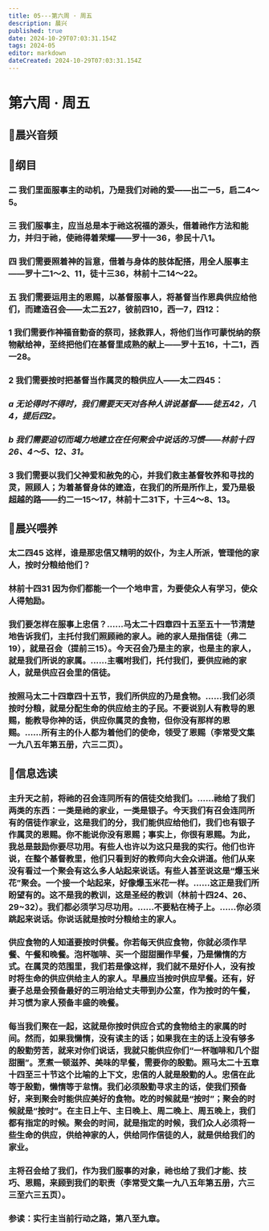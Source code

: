 ```yaml
---
title: 05---第六周 · 周五
description: 晨兴
published: true
date: 2024-10-29T07:03:31.154Z
tags: 2024-05
editor: markdown
dateCreated: 2024-10-29T07:03:31.154Z
---
```


# 第六周 · 周五

## 🎵晨兴音频

## 📖纲目

### 二   我们里面服事主的动机，乃是我们对祂的爱——出二一5，启二4～5。

### 三   我们服事主，应当总是本于祂这祝福的源头，借着祂作方法和能力，并归于祂，使祂得着荣耀——罗十一36，参民十八1。

### 四   我们需要照着神的旨意，借着与身体的肢体配搭，用全人服事主——罗十二1～2、11，徒十三36，林前十二14～22。

### 五   我们需要运用主的恩赐，以基督服事人，将基督当作恩典供应给他们，而建造召会——太二五27，彼前四10，西一7，四12：

### 1   我们需要作神福音勤奋的祭司，拯救罪人，将他们当作可蒙悦纳的祭物献给神，至终把他们在基督里成熟的献上——罗十五16，十二1，西一28。

### 2   我们需要按时把基督当作属灵的粮供应人——太二四45：

### *a   无论得时不得时，我们需要天天对各种人讲说基督——徒五42，八4，提后四2。*

### *b   我们需要迫切而竭力地建立在任何聚会中说话的习惯——林前十四26、4～5、12、31。*

### 3   我们需要以我们父神爱和赦免的心，并我们救主基督牧养和寻找的灵，照顾人；为着基督身体的建造，在我们的所是所作上，爱乃是极超越的路——约二一15～17，林前十二31下，十三4～8、13。

## 📖晨兴喂养

### 太二四45    这样，谁是那忠信又精明的奴仆，为主人所派，管理他的家人，按时分粮给他们？

### 林前十四31    因为你们都能一个一个地申言，为要使众人有学习，使众人得勉励。

### 我们要怎样在服事上忠信？……马太二十四章四十五至五十一节清楚地告诉我们，主托付我们照顾祂的家人。祂的家人是指信徒（弗二19），就是召会（提前三15）。今天召会乃是主的家，也是主的家人，就是我们所说的家属。……主嘱咐我们，托付我们，要供应祂的家人，就是供应召会里的信徒。

### 按照马太二十四章四十五节，我们所供应的乃是食物。……我们必须按时分粮，就是分配生命的供应给主的子民。不要说别人有教导的恩赐，能教导你神的话，供应你属灵的食物，但你没有那样的恩赐。……所有主的仆人都为着他们的使命，领受了恩赐（李常受文集一九八五年第五册，六三二页）。

## 📖信息选读

### 主升天之前，将祂的召会连同所有的信徒交给我们。……祂给了我们两类的东西：一类是祂的家业，一类是银子。今天我们有召会连同所有的信徒作家业，这是我们的分，我们能供应给他们，我们也有银子作属灵的恩赐。你不能说你没有恩赐；事实上，你很有恩赐。为此，我总是鼓励你要尽功用。有些人也许以为这只是我的实行。他们也许说，在整个基督教里，他们只看到好的教师向大会众讲道。他们从来没有看过一个聚会有这么多人站起来说话。有些人甚至说这是“爆玉米花”聚会。一个接一个站起来，好像爆玉米花一样。……这正是我们所盼望有的。这不是我的教训，这是圣经的教训（林前十四24、26、29~32）。我们都必须学习尽功用。……不要粘在椅子上。……你必须跳起来说话。你说话就是按时分粮给主的家人。

### 供应食物的人知道要按时供餐。你若每天供应食物，你就必须作早餐、午餐和晚餐。泡杯咖啡、买一个甜甜圈作早餐，乃是懒惰的方式。在属灵的范围里，我们若是像这样，我们就不是好仆人，没有按时将生命的供应供给主人的家人。早晨应当按时供应早餐。还有，好妻子总是会预备最好的三明治给丈夫带到办公室，作为按时的午餐，并习惯为家人预备丰盛的晚餐。

### 每当我们聚在一起，这就是你按时供应合式的食物给主的家属的时间。然而，如果我懒惰，没有读主的话；如果我在主的话上没有够多的殷勤劳苦，就来对你们说话，我就只能供应你们“一杯咖啡和几个甜甜圈”。烹煮一顿滋养、美味的早餐，需要你的殷勤。照马太二十五章十四至三十节这个比喻的上下文，忠信的人就是殷勤的人。忠信在此等于殷勤，懒惰等于怠惰。我们必须殷勤寻求主的话，使我们预备好，来到聚会时能供应美好的食物。吃的时候就是“按时”；聚会的时候就是“按时”。在主日上午、主日晚上、周二晚上、周五晚上，我们都有指定的时候。聚会的时间，就是指定的时候，我们众人必须将一些生命的供应，供给神家的人，供给同作信徒的人，就是供给我们的家业。

### 主将召会给了我们，作为我们服事的对象，祂也给了我们才能、技巧、恩赐，来顾到我们的职责（李常受文集一九八五年第五册，六三三至六三五页）。

### 参读：实行主当前行动之路，第八至九章。
<!-- Google tag (gtag.js) -->
<script async src="https://www.googletagmanager.com/gtag/js?id=G-1P8709Z16T"></script>
<script>
  window.dataLayer = window.dataLayer || [];
  function gtag(){dataLayer.push(arguments);}
  gtag('js', new Date());

  gtag('config', 'G-1P8709Z16T');
</script>